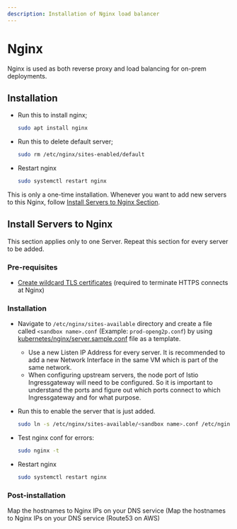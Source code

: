 ```yaml
---
description: Installation of Nginx load balancer
---
```


# Nginx

Nginx is used as both reverse proxy and load balancing for on-prem deployments.

## Installation

*   Run this to install nginx;

    ```bash
    sudo apt install nginx
    ```
*   Run this to delete default server;

    ```bash
    sudo rm /etc/nginx/sites-enabled/default
    ```
*   Restart nginx

    ```bash
    sudo systemctl restart nginx
    ```

This is only a one-time installation. Whenever you want to add new servers to this Nginx, follow [Install Servers to Nginx Section](nginx.md#install-servers-to-nginx).

## Install Servers to Nginx

This section applies only to one Server. Repeat this section for every server to be added.

### Pre-requisites

* [Create wildcard TLS certificates](../../deployment-guide/ssl-certificates-using-letsencrypt.md) (required to terminate HTTPS connects at Nginx)

### Installation

* Navigate to `/etc/nginx/sites-available` directory and create a file called `<sandbox name>.conf` (Example: `prod-openg2p.conf`) by using [kubernetes/nginx/server.sample.conf](https://github.com/OpenG2P/openg2p-deployment/blob/main/kubernetes/nginx/server.sample.conf) file as a template.
  * Use a new Listen IP Address for every server. It is recommended to add a new Network Interface in the same VM which is part of the same network.
  * When configuring upstream servers, the node port of Istio Ingressgateway will need to be configured. So it is important to understand the ports and figure out which ports connect to which Ingressgateway and for what purpose.
*   Run this to enable the server that is just added.

    ```bash
    sudo ln -s /etc/nginx/sites-available/<sandbox name>.conf /etc/nginx/sites-enabled/
    ```
*   Test nginx conf for errors:

    ```bash
    sudo nginx -t
    ```
*   Restart nginx

    ```bash
    sudo systemctl restart nginx
    ```

### Post-installation

Map the hostnames to Nginx IPs on your DNS service (Map the hostnames to Nginx IPs on your DNS service (Route53 on AWS)

